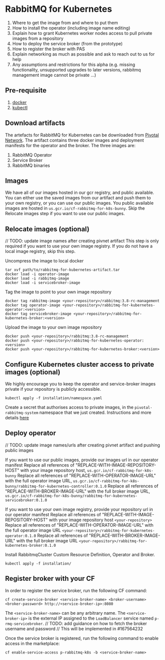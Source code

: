# RabbitMQ for Kubernetes

1. Where to get the image from and where to put them
2. How to install the operator (including image name editing)
2. Explain how to grant Kubernetes worker nodes access to pull private images from a repository
3. How to deploy the service broker (from the prototype)
4. How to register the broker with PAS
5. Explain networking as much as possible and ask to reach out to us for help
6. Any assumptions and restrictions for this alpha (e.g. missing functionality, unsupported upgrades to later versions, rabbitmq management image cannot be private ...)

## Pre-requisite
1. [docker](https://docs.docker.com/install/)
2. [kubectl](https://kubernetes.io/docs/tasks/tools/install-kubectl/)

## Download artifacts
The artefacts for RabbitMQ for Kubernetes can be downloaded from [Pivotal Network](https://network.pivotal.io/products/p-rabbitmq-for-kubernetes/). The artifact contains
three docker images and deployment manifests for the operator and the broker. The three images are:

1. RabbitMQ Operator
2. Service Broker
3. RabbitMQ binaries

## Images
We have all of our images hosted in our gcr registry, and public available. You can either use the saved images from our artifact and push them to your own registry, or you can use our public images. You public available images are hosted in `us.gcr.io/cf-rabbitmq-for-k8s-bunny`. Skip the Relocate images step if you want to use our public images.

## Relocate images (optional)
// TODO: update image names after creating pivnet artifact
This step is only required if you want to use your own image registry. If you do not have a local image registry, skip this step.

Uncompress the image to local docker

```
tar xvf path/to/rabbitmq-for-kubernetes-artifact.tar
docker load -i operator-image
docker load -i rabbitmq-image
docker load -i servicebroker-image
```

Tag the image to point to your own image repository

```
docker tag rabbitmq-image <your-repository>/rabbitmq:3.8-rc-management
docker tag operator-image <your-repository>/rabbitmq-for-kubernetes-operator:<version>
docker tag servicebroker-image <your-repository>/rabbitmq-for-kubernetes-broker:<version>
```

Upload the image to your own image repository

```
docker push <your-repository>/rabbitmq:3.8-rc-management
docker push <your-repository>/rabbitmq-for-kubernetes-operator:<version>
docker push <your-repository>/rabbitmq-for-kubernetes-broker:<version>
```

## Configure Kubernetes cluster access to private images (optional)
We highly encourage you to keep the operator and service-broker images private if your repository is publicly accessible.

```
kubectl apply -f installation/namespace.yaml
```

Create a secret that authorises access to private images, in the `pivotal-rabbitmq-system` namespace that we just created. Instructions and more details [here](https://kubernetes.io/docs/tasks/configure-pod-container/pull-image-private-registry/)


## Deploy operator
// TODO: update image names/urls after creating pivnet artifact and pushing public images

If you want to use our public images, provide our images url in our operator manifest
Replace all references of "REPLACE-WITH-IMAGE-REPOSITORY-HOST" with your image repository host, `us.gcr.io/cf-rabbitmq-for-k8s-bunny`
Replace all references of "REPLACE-WITH-OPERATOR-IMAGE-URL" with the full operator image URL,  `us.gcr.io/cf-rabbitmq-for-k8s-bunny/rabbitmq-for-kubernetes-controller:0.1.0`
Replace all references of "REPLACE-WITH-BROKER-IMAGE-URL" with the full broker image URL, `us.gcr.io/cf-rabbitmq-for-k8s-bunny/rabbitmq-for-kubernetes-servicebroker:0.1.0`

If you want to use your own image registry, provide your repository url in our operator manifest
Replace all references of "REPLACE-WITH-IMAGE-REPOSITORY-HOST" with your image repository host `<your-repository>`
Replace all references of "REPLACE-WITH-OPERATOR-IMAGE-URL" with the full operator image URL `<your-repository>/rabbitmq-for-kubernetes-operator:0.1.0`
Replace all references of "REPLACE-WITH-BROKER-IMAGE-URL" with the full broker image URL `<your-repository>/rabbitmq-for-kubernetes-broker:0.1.0`

Install RabbitmqCluster Custom Resource Definition, Operator and Broker.
```
kubectl apply -f installation/
```

## Register broker with your CF

In order to register the service broker, run the following CF command:

```
cf create-service-broker <service-broker-name> <broker-username> <broker-password> http://<service-broker-ip>:8080
```

The `<service-broker-name>` can be any arbitrary name. The `<service-broker-ip>` is the external IP assigned to the `LoadBalancer` service named `p-rmq-servicebroker`.
// TODO: add guidance on how to fetch the broker username and password
// This will be implemented in #167564232

Once the service broker is registered, run the following command to enable access in the marketplace:

```
cf enable-service-access p-rabbitmq-k8s -b <service-broker-name>
```

